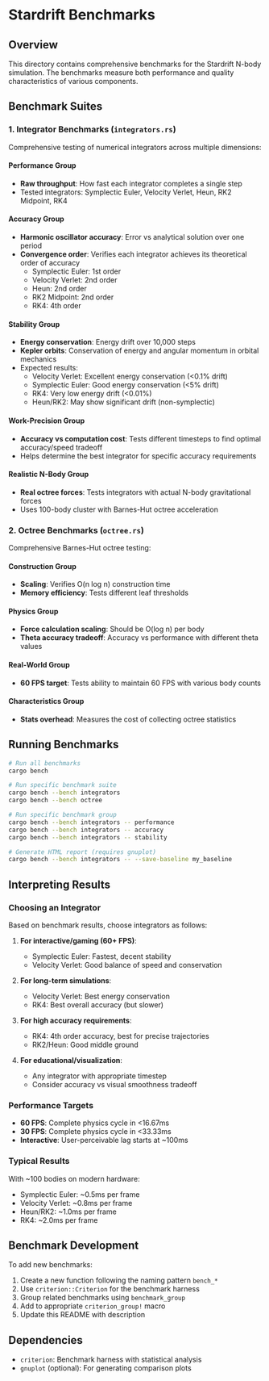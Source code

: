 # Stardrift Benchmarks

## Overview

This directory contains comprehensive benchmarks for the Stardrift N-body simulation. The benchmarks measure both
performance and quality characteristics of various components.

## Benchmark Suites

### 1. Integrator Benchmarks (`integrators.rs`)

Comprehensive testing of numerical integrators across multiple dimensions:

#### Performance Group

- **Raw throughput**: How fast each integrator completes a single step
- Tested integrators: Symplectic Euler, Velocity Verlet, Heun, RK2 Midpoint, RK4

#### Accuracy Group

- **Harmonic oscillator accuracy**: Error vs analytical solution over one period
- **Convergence order**: Verifies each integrator achieves its theoretical order of accuracy
    - Symplectic Euler: 1st order
    - Velocity Verlet: 2nd order
    - Heun: 2nd order
    - RK2 Midpoint: 2nd order
    - RK4: 4th order

#### Stability Group

- **Energy conservation**: Energy drift over 10,000 steps
- **Kepler orbits**: Conservation of energy and angular momentum in orbital mechanics
- Expected results:
    - Velocity Verlet: Excellent energy conservation (<0.1% drift)
    - Symplectic Euler: Good energy conservation (<5% drift)
    - RK4: Very low energy drift (<0.01%)
    - Heun/RK2: May show significant drift (non-symplectic)

#### Work-Precision Group

- **Accuracy vs computation cost**: Tests different timesteps to find optimal accuracy/speed tradeoff
- Helps determine the best integrator for specific accuracy requirements

#### Realistic N-Body Group

- **Real octree forces**: Tests integrators with actual N-body gravitational forces
- Uses 100-body cluster with Barnes-Hut octree acceleration

### 2. Octree Benchmarks (`octree.rs`)

Comprehensive Barnes-Hut octree testing:

#### Construction Group

- **Scaling**: Verifies O(n log n) construction time
- **Memory efficiency**: Tests different leaf thresholds

#### Physics Group

- **Force calculation scaling**: Should be O(log n) per body
- **Theta accuracy tradeoff**: Accuracy vs performance with different theta values

#### Real-World Group

- **60 FPS target**: Tests ability to maintain 60 FPS with various body counts

#### Characteristics Group

- **Stats overhead**: Measures the cost of collecting octree statistics

## Running Benchmarks

```bash
# Run all benchmarks
cargo bench

# Run specific benchmark suite
cargo bench --bench integrators
cargo bench --bench octree

# Run specific benchmark group
cargo bench --bench integrators -- performance
cargo bench --bench integrators -- accuracy
cargo bench --bench integrators -- stability

# Generate HTML report (requires gnuplot)
cargo bench --bench integrators -- --save-baseline my_baseline
```

## Interpreting Results

### Choosing an Integrator

Based on benchmark results, choose integrators as follows:

1. **For interactive/gaming (60+ FPS)**:
    - Symplectic Euler: Fastest, decent stability
    - Velocity Verlet: Good balance of speed and conservation

2. **For long-term simulations**:
    - Velocity Verlet: Best energy conservation
    - RK4: Best overall accuracy (but slower)

3. **For high accuracy requirements**:
    - RK4: 4th order accuracy, best for precise trajectories
    - RK2/Heun: Good middle ground

4. **For educational/visualization**:
    - Any integrator with appropriate timestep
    - Consider accuracy vs visual smoothness tradeoff

### Performance Targets

- **60 FPS**: Complete physics cycle in <16.67ms
- **30 FPS**: Complete physics cycle in <33.33ms
- **Interactive**: User-perceivable lag starts at ~100ms

### Typical Results

With ~100 bodies on modern hardware:

- Symplectic Euler: ~0.5ms per frame
- Velocity Verlet: ~0.8ms per frame
- Heun/RK2: ~1.0ms per frame
- RK4: ~2.0ms per frame

## Benchmark Development

To add new benchmarks:

1. Create a new function following the naming pattern `bench_*`
2. Use `criterion::Criterion` for the benchmark harness
3. Group related benchmarks using `benchmark_group`
4. Add to appropriate `criterion_group!` macro
5. Update this README with description

## Dependencies

- `criterion`: Benchmark harness with statistical analysis
- `gnuplot` (optional): For generating comparison plots